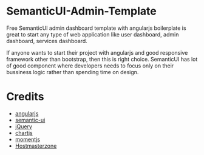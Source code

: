 # SemanticUI-Admin-Template

Free SemanticUI admin dashboard template with angularjs boilerplate is great to start any type of web application like user dashboard, admin dashboard, services dashboard.

If anyone wants to start their project with angularjs and good responsive framework other than bootstrap, then this is right choice. SemanticUI has lot of good component where developers needs to focus only on their bussiness logic rather than spending time on design. 


# Credits
<ul>
 <li><a href="https://angularjs.org">angularjs</a></li>
 <li><a href="https://semantic-ui.com">semantic-ui</a></li>
 <li><a href="https://jquery.com">jQuery</a></li>
 <li><a href="https://www.chartjs.org">chartjs</a></li>
 <li><a href="https://momentjs.com">momentjs</a></li>
 <li><a href="http://hostmasterzone.com">Hostmasterzone</a></li>
 </ul>

